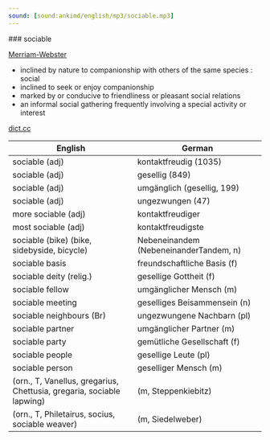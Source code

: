 ```yaml
---
sound: [sound:ankimd/english/mp3/sociable.mp3]
---
```


\### sociable

[Merriam-Webster](https://www.merriam-webster.com/dictionary/sociable)

- inclined by nature to companionship with others of the same species : social
- inclined to seek or enjoy companionship
- marked by or conducive to friendliness or pleasant social relations
- an informal social gathering frequently involving a special activity or interest

[dict.cc](https://www.dict.cc/sociable)

| English        | German       |
| -------------- | ------------ |
| sociable (adj) | kontaktfreudig (1035) |
| sociable (adj) | gesellig (849) |
| sociable (adj) | umgänglich (gesellig, 199) |
| sociable (adj) | ungezwungen (47) |
| more sociable (adj) | kontaktfreudiger |
| most sociable (adj) | kontaktfreudigste |
| sociable (bike) (bike, sidebyside, bicycle) | Nebeneinandem (NebeneinanderTandem, n) |
| sociable basis | freundschaftliche Basis (f) |
| sociable deity (relig.) | gesellige Gottheit (f) |
| sociable fellow | umgänglicher Mensch (m) |
| sociable meeting | geselliges Beisammensein (n) |
| sociable neighbours (Br) | ungezwungene Nachbarn (pl) |
| sociable partner | umgänglicher Partner (m) |
| sociable party | gemütliche Gesellschaft (f) |
| sociable people | gesellige Leute (pl) |
| sociable person | geselliger Mensch (m) |
|  (orn., T, Vanellus, gregarius, Chettusia, gregaria, sociable lapwing) |  (m, Steppenkiebitz) |
|  (orn., T, Philetairus, socius, sociable weaver) |  (m, Siedelweber) |
